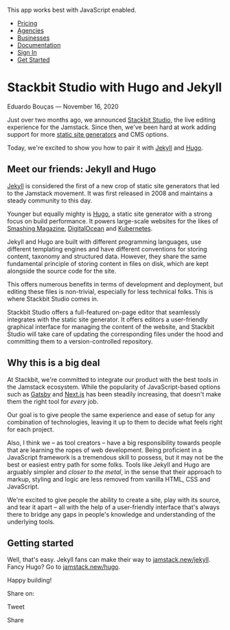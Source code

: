 This app works best with JavaScript enabled.

- [Pricing](/pricing)
- [Agencies](/agencies)
- [Businesses](/businesses)
- [Documentation](https://www.stackbit.com/docs/)
- [Sign In](https://app.stackbit.com/)
- <a href="https://app.stackbit.com/create" class="button-component button-component-theme-accent button-component-hollow"><span>Get Started</span></a>

# Stackbit Studio with Hugo and Jekyll

Eduardo Bouças — November 16, 2020

Just over two months ago, we announced [Stackbit Studio](https://www.stackbit.com/blog/announcing-stackbit-studio/), the live editing experience for the Jamstack. Since then, we've been hard at work adding support for more [static site generators](https://www.stackbit.com/blog/choosing-your-ssg/) and CMS options.

Today, we're excited to show you how to pair it with [Jekyll](https://jekyllrb.com/) and [Hugo](https://gohugo.io/).

## Meet our friends: Jekyll and Hugo

[Jekyll](https://jekyllrb.com/) is considered the first of a new crop of static site generators that led to the Jamstack movement. It was first released in 2008 and maintains a steady community to this day.

Younger but equally mighty is [Hugo](https://gohugo.io/), a static site generator with a strong focus on build performance. It powers large-scale websites for the likes of [Smashing Magazine](https://www.smashingmagazine.com/), [DigitalOcean](http://www.digitalocean.com) and [Kubernetes](https://www.kubernetes.io).

Jekyll and Hugo are built with different programming languages, use different templating engines and have different conventions for storing content, taxonomy and structured data. However, they share the same fundamental principle of storing content in files on disk, which are kept alongside the source code for the site.

This offers numerous benefits in terms of development and deployment, but editing these files is non-trivial, especially for less technical folks. This is where Stackbit Studio comes in.

Stackbit Studio offers a full-featured on-page editor that seamlessly integrates with the static site generator. It offers editors a user-friendly graphical interface for managing the content of the website, and Stackbit Studio will take care of updating the corresponding files under the hood and committing them to a version-controlled repository.

## Why this is a big deal

At Stackbit, we're committed to integrate our product with the best tools in the Jamstack ecosystem. While the popularity of JavaScript-based options such as [Gatsby](https://www.gatsbyjs.com/) and [Next.js](https://nextjs.org/) has been steadily increasing, that doesn't make them the right tool for _every_ job.

Our goal is to give people the same experience and ease of setup for any combination of technologies, leaving it up to them to decide what feels right for each project.

Also, I think we – as tool creators – have a big responsibility towards people that are learning the ropes of web development. Being proficient in a JavaScript framework is a tremendous skill to possess, but it may not be the best or easiest entry path for some folks. Tools like Jekyll and Hugo are arguably simpler and _closer to the metal_, in the sense that their approach to markup, styling and logic are less removed from vanilla HTML, CSS and JavaScript.

We're excited to give people the ability to create a site, play with its source, and tear it apart – all with the help of a user-friendly interface that's always there to bridge any gaps in people's knowledge and understanding of the underlying tools.

## Getting started

Well, that's easy. Jekyll fans can make their way to [jamstack.new/jekyll](https://jamstack.new/jekyll). Fancy Hugo? Go to [jamstack.new/hugo](https://jamstack.new/hugo).

Happy building!

<span class="post-share-title">Share on:</span>

Tweet

Share

<!-- -->

<!-- -->
